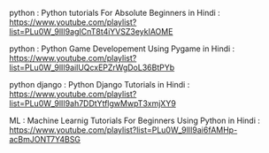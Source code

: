 python : Python tutorials For Absolute Beginners in Hindi : https://www.youtube.com/playlist?list=PLu0W_9lII9agICnT8t4iYVSZ3eykIAOME

python : Python Game Developement Using Pygame in Hindi : https://www.youtube.com/playlist?list=PLu0W_9lII9ailUQcxEPZrWgDoL36BtPYb

 python django : Python Django Tutorials in Hindi : https://www.youtube.com/playlist?list=PLu0W_9lII9ah7DDtYtflgwMwpT3xmjXY9
 
 ML : Machine Learnig Tutorials For Beginners Using Python in Hindi : https://www.youtube.com/playlist?list=PLu0W_9lII9ai6fAMHp-acBmJONT7Y4BSG
